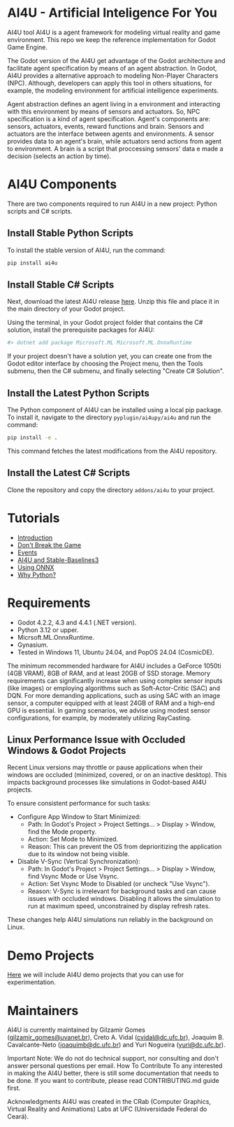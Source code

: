 # AI4U - Artificial Inteligence For You

AI4U tool AI4U is a agent framework for modeling virtual reality and game environment. This repo we keep the reference implementation for Godot Game Engine.

The Godot version of the AI4U get advantage of the Godot architecture and facilitate agent specification by means of an agent abstraction. In Godot, AI4U provides a alternative approach to modeling Non-Player Characters (NPC). Although, developers can apply this tool in others situations, for example, the modeling environment for artificial intelligence experiments.

Agent abstraction defines an agent living in a environment and interacting with this environment by means of sensors and actuators. So, NPC specification is a kind of agent specification. Agent's components are: sensors, actuators, events, reward functions and brain. Sensors and actuators are the interface between agents and environments. A sensor provides data to an agent's brain, while actuators send actions from agent to environment. A brain is a script that proccessing sensors' data e made a decision (selects an action by time).

# AI4U Components

There are two components required to run AI4U in a new project: Python scripts and C# scripts.

## Install Stable Python Scripts
To install the stable version of AI4U, run the command:

```bash
pip install ai4u
```

## Install Stable C# Scripts
Next, download the latest AI4U release [here](https://raw.githubusercontent.com/gilzamir18/AI4U/main/packages/ai4u.zip). Unzip this file and place it in the main directory of your Godot project.

Using the terminal, in your Godot project folder that contains the C# solution, install the prerequisite packages for AI4U:

```Bash
#> dotnet add package Microsoft.ML Microsoft.ML.OnnxRuntime
```
If your project doesn't have a solution yet, you can create one from the Godot editor interface by choosing the Project menu, then the Tools submenu, then the C# submenu, and finally selecting "Create C# Solution".

## Install the Latest Python Scripts
The Python component of AI4U can be installed using a local pip package. To install it, navigate to the directory `pyplugin/ai4upy/ai4u` and run the command:

```bash
pip install -e .
```

This command fetches the latest modifications from the AI4U repository.

## Install the Latest C# Scripts
Clone the repository and copy the directory `addons/ai4u` to your project.

# Tutorials
* [Introduction](doc/introduction.md)
* [Don't Break the Game](doc/dontbreakthegame.md)
* [Events](doc/events.md)
* [AI4U and Stable-Baselines3](doc/stable_baselines3guide.md)
* [Using ONNX](doc/introductionwithonnxmodels.md)
* [Why Python?](doc/whypython.md)


# Requirements
* Godot 4.2.2, 4.3 and 4.4.1 (.NET version).
* Python 3.12 or upper.
* Micrsoft.ML.OnnxRuntime.
* Gynasium.
* Tested in Windows 11, Ubuntu 24.04, and PopOS 24.04 (CosmicDE).

The minimum recommended hardware for AI4U includes a GeForce 1050ti (4GB VRAM), 8GB of RAM, and at least 20GB of SSD storage. Memory requirements can significantly increase when using complex sensor inputs (like images) or employing algorithms such as Soft-Actor-Critic (SAC) and DQN. For more demanding applications, such as using SAC with an image sensor, a computer equipped with at least 24GB of RAM and a high-end GPU is essential. In gaming scenarios, we advise using modest sensor configurations, for example, by moderately utilizing RayCasting.

## Linux Performance Issue with Occluded Windows & Godot Projects

Recent Linux versions may throttle or pause applications when their windows are occluded (minimized, covered, or on an inactive desktop). This impacts background processes like simulations in Godot-based AI4U projects.

To ensure consistent performance for such tasks:

* Configure App Window to Start Minimized:
    * Path: In Godot's Project > Project Settings... > Display > Window, find the Mode property.
    * Action: Set Mode to Minimized.
    * Reason: This can prevent the OS from deprioritizing the application due to its window not being visible.
* Disable V-Sync (Vertical Synchronization):
    * Path: In Godot's Project > Project Settings... > Display > Window, find Vsync Mode or Use Vsync.
    * Action: Set Vsync Mode to Disabled (or uncheck "Use Vsync").
    * Reason: V-Sync is irrelevant for background tasks and can cause issues with occluded windows. Disabling it allows the simulation to run at maximum speed, unconstrained by display refresh rates.

These changes help AI4U simulations run reliably in the background on Linux.

# Demo Projects
[Here](https://github.com/gilzamir18/ai4u_demo_projects) we will include AI4U demo projects that you can use for experimentation.

# Maintainers
AI4U is currently maintained by Gilzamir Gomes (gilzamir_gomes@uvanet.br), Creto A. Vidal (cvidal@dc.ufc.br), Joaquim B. Cavalcante-Neto (joaquimb@dc.ufc.br) and Yuri Nogueira (yuri@dc.ufc.br).

Important Note: We do not do technical support, nor consulting and don't answer personal questions per email.
How To Contribute
To any interested in making the AI4U better, there is still some documentation that needs to be done. If you want to contribute, please read CONTRIBUTING.md guide first.

Acknowledgments
AI4U was created in the CRab (Computer Graphics, Virtual Reality and Animations) Labs at UFC (Universidade Federal do Ceará).
